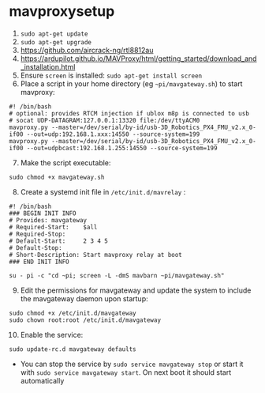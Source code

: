 # mavproxysetup

1. `sudo apt-get update`
2. `sudo apt-get upgrade`
3. https://github.com/aircrack-ng/rtl8812au
4. https://ardupilot.github.io/MAVProxy/html/getting_started/download_and_installation.html
5. Ensure `screen` is installed: `sudo apt-get install screen`
6. Place a script in your home directory (eg `~pi/mavgateway.sh`) to start mavproxy:
```
#! /bin/bash
# optional: provides RTCM injection if ublox m8p is connected to usb
# socat UDP-DATAGRAM:127.0.0.1:13320 file:/dev/ttyACM0
mavproxy.py --master=/dev/serial/by-id/usb-3D_Robotics_PX4_FMU_v2.x_0-if00 --out=udp:192.168.1.xxx:14550 --source-system=199
mavproxy.py --master=/dev/serial/by-id/usb-3D_Robotics_PX4_FMU_v2.x_0-if00 --out=udpbcast:192.168.1.255:14550 --source-system=199
```
7. Make the script executable:
```
sudo chmod +x mavgateway.sh
```
8. Create a systemd init file in `/etc/init.d/mavrelay` :
```
#! /bin/bash
### BEGIN INIT INFO
# Provides: mavgateway
# Required-Start:    $all
# Required-Stop:
# Default-Start:     2 3 4 5
# Default-Stop:
# Short-Description: Start mavproxy relay at boot
### END INIT INFO

su - pi -c "cd ~pi; screen -L -dmS mavbarn ~pi/mavgateway.sh"
```
9. Edit the permissions for mavgateway and update the system to include the mavgateway daemon upon startup:
```
sudo chmod +x /etc/init.d/mavgateway
sudo chown root:root /etc/init.d/mavgateway
```
10. Enable the service:
```
sudo update-rc.d mavgateway defaults
```
- You can stop the service by `sudo service mavgateway stop` or start it with `sudo service mavgateway start`. On next boot it should start automatically

